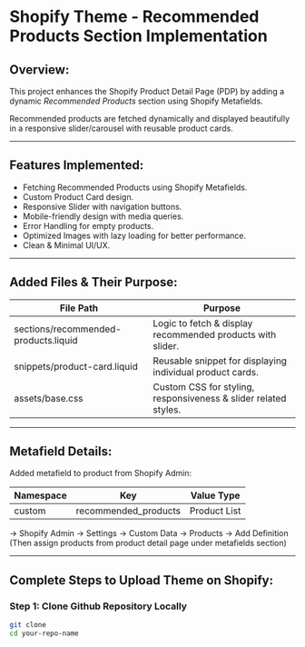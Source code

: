 # Shopify Theme - Recommended Products Section Implementation

## Overview:
This project enhances the Shopify Product Detail Page (PDP) by adding a dynamic *Recommended Products* section using Shopify Metafields.

Recommended products are fetched dynamically and displayed beautifully in a responsive slider/carousel with reusable product cards.

---

## Features Implemented:

- Fetching Recommended Products using Shopify Metafields.
- Custom Product Card design.
- Responsive Slider with navigation buttons.
- Mobile-friendly design with media queries.
- Error Handling for empty products.
- Optimized Images with lazy loading for better performance.
- Clean & Minimal UI/UX.

---

## Added Files & Their Purpose:

| File Path | Purpose |
|-----------|---------|
| sections/recommended-products.liquid | Logic to fetch & display recommended products with slider. |
| snippets/product-card.liquid | Reusable snippet for displaying individual product cards. |
| assets/base.css | Custom CSS for styling, responsiveness & slider related styles. |

---

## Metafield Details:

Added metafield to product from Shopify Admin:

| Namespace | Key                  | Value Type |
|-----------|-----                 |------------|
| custom    | recommended_products | Product List |

→ Shopify Admin → Settings → Custom Data → Products → Add Definition  
(Then assign products from product detail page under metafields section)

---

## Complete Steps to Upload Theme on Shopify:

### Step 1: Clone Github Repository Locally

```bash
git clone 
cd your-repo-name

